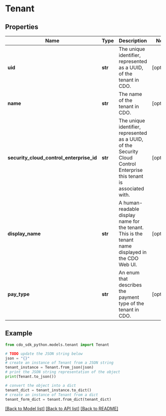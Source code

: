 # Tenant


## Properties

Name | Type | Description | Notes
------------ | ------------- | ------------- | -------------
**uid** | **str** | The unique identifier, represented as a UUID, of the tenant in CDO. | [optional] 
**name** | **str** | The name of the tenant in CDO. | [optional] 
**security_cloud_control_enterprise_id** | **str** | The unique identifier, represented as a UUID, of the Security Cloud Control Enterprise this tenant is associated with. | [optional] 
**display_name** | **str** | A human-readable display name for the tenant. This is the tenant name displayed in the CDO Web UI. | [optional] 
**pay_type** | **str** | An enum that describes the payment type of the tenant in CDO. | [optional] 

## Example

```python
from cdo_sdk_python.models.tenant import Tenant

# TODO update the JSON string below
json = "{}"
# create an instance of Tenant from a JSON string
tenant_instance = Tenant.from_json(json)
# print the JSON string representation of the object
print(Tenant.to_json())

# convert the object into a dict
tenant_dict = tenant_instance.to_dict()
# create an instance of Tenant from a dict
tenant_form_dict = tenant.from_dict(tenant_dict)
```
[[Back to Model list]](../README.md#documentation-for-models) [[Back to API list]](../README.md#documentation-for-api-endpoints) [[Back to README]](../README.md)


